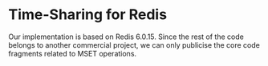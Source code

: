 # Time-Sharing for Redis

Our implementation is based on Redis 6.0.15. Since the rest of the code belongs to another commercial project, we can only publicise the core code fragments related to MSET operations.